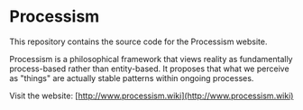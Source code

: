 # Processism

This repository contains the source code for the Processism website.

Processism is a philosophical framework that views reality as fundamentally process-based rather than entity-based. It proposes that what we perceive as "things" are actually stable patterns within ongoing processes.

Visit the website: [http://www.processism.wiki](http://www.processism.wiki)